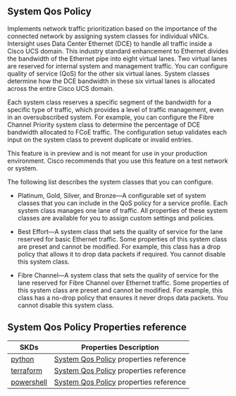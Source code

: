 ## System Qos Policy
Implements network traffic prioritization based on the importance of the connected network by assigning system classes for individual vNICs. Intersight uses Data Center Ethernet (DCE) to handle all traffic inside a Cisco UCS domain. This industry standard enhancement to Ethernet divides the bandwidth of the Ethernet pipe into eight virtual lanes. Two virtual lanes are reserved for internal system and management traffic. You can configure quality of service (QoS) for the other six virtual lanes. System classes determine how the DCE bandwidth in these six virtual lanes is allocated across the entire Cisco UCS domain.

Each system class reserves a specific segment of the bandwidth for a specific type of traffic, which provides a level of traffic management, even in an oversubscribed system. For example, you can configure the Fibre Channel Priority system class to determine the percentage of DCE bandwidth allocated to FCoE traffic. The configuration setup validates each input on the system class to prevent duplicate or invalid entries.

This feature is in preview and is not meant for use in your production environment. Cisco recommends that you use this feature on a test network or system.

The following list describes the system classes that you can configure.

- Platinum, Gold, Silver, and Bronze—A configurable set of system classes that you can include in the QoS policy for a service profile. Each system class manages one lane of traffic. All properties of these system classes are available for you to assign custom settings and policies.

- Best Effort—A system class that sets the quality of service for the lane reserved for basic Ethernet traffic. Some properties of this system class are preset and cannot be modified. For example, this class has a drop policy that allows it to drop data packets if required. You cannot disable this system class.

- Fibre Channel—A system class that sets the quality of service for the lane reserved for Fibre Channel over Ethernet traffic. Some properties of this system class are preset and cannot be modified. For example, this class has a no-drop policy that ensures it never drops data packets. You cannot disable this system class.


## System Qos Policy Properties reference
| SKDs | Properties Description
| ---- | ------------------- |
| [python](https://github.com/CiscoDevNet/intersight-python/) | [System Qos Policy](https://github.com/CiscoDevNet/intersight-python/tree/main/intersight/model/fabric_system_qos_policy.py) properties reference |                 |
| [terraform](https://github.com/CiscoDevNet/terraform-provider-intersight/) | [System Qos Policy](https://registry.terraform.io/providers/CiscoDevNet/intersight/latest/docs/resources/fabric_system_qos_policy) properties reference |
| [powershell](https://github.com/CiscoDevNet/intersight-powershell/) | [System Qos Policy](https://github.com/CiscoDevNet/intersight-powershell/blob/main/docs/New-IntersightFabricSystemQosPolicy.md) properties reference

